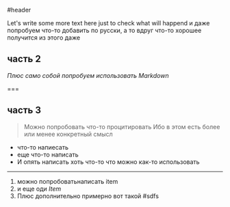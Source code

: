 #header

Let's write some more text here just to check what will happend 
и  даже попробуем что-то добавить по русски, а то вдруг что-то хорошее получится из этого даже

##  часть 2 
*Плюс само собой попробуем использовать Markdown* 

===

##  часть 3 
>  Можно попробовать что-то процитировать
> Ибо в этом есть более или  менее конкретный смысл 

- что-то напиeсать
- еще что-то написать 
- И опять написать хоть что-то что можно  как-то использовать 

-----------------------
1. можно попробоватьнаписать   item
2.  и  еще оди  _Item_
3. Плюс дополнительно примерно вот такой #sdfs
